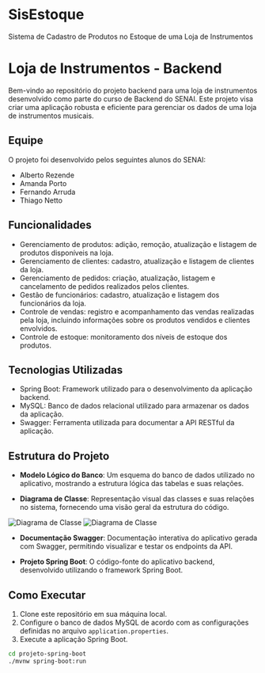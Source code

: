 # SisEstoque
Sistema de Cadastro de Produtos no Estoque de uma Loja de Instrumentos
# Loja de Instrumentos - Backend

Bem-vindo ao repositório do projeto backend para uma loja de instrumentos desenvolvido como parte do curso de Backend do SENAI. Este projeto visa criar uma aplicação robusta e eficiente para gerenciar os dados de uma loja de instrumentos musicais.

## Equipe

O projeto foi desenvolvido pelos seguintes alunos do SENAI:
- Alberto Rezende
- Amanda Porto
- Fernando Arruda
- Thiago Netto

## Funcionalidades

- Gerenciamento de produtos: adição, remoção, atualização e listagem de produtos disponíveis na loja.
- Gerenciamento de clientes: cadastro, atualização e listagem de clientes da loja.
- Gerenciamento de pedidos: criação, atualização, listagem e cancelamento de pedidos realizados pelos clientes.
- Gestão de funcionários: cadastro, atualização e listagem dos funcionários da loja.
- Controle de vendas: registro e acompanhamento das vendas realizadas pela loja, incluindo informações sobre os produtos vendidos e clientes envolvidos.
- Controle de estoque: monitoramento dos níveis de estoque dos produtos.



## Tecnologias Utilizadas

- Spring Boot: Framework utilizado para o desenvolvimento da aplicação backend.
- MySQL: Banco de dados relacional utilizado para armazenar os dados da aplicação.
- Swagger: Ferramenta utilizada para documentar a API RESTful da aplicação.

## Estrutura do Projeto

- **Modelo Lógico do Banco**: Um esquema do banco de dados utilizado no aplicativo, mostrando a estrutura lógica das tabelas e suas relações.

- **Diagrama de Classe**: Representação visual das classes e suas relações no sistema, fornecendo uma visão geral da estrutura do código.

![Diagrama de Classe](https://i.ibb.co/y8j2RTS/diagrama1.png)
![Diagrama de Classe](https://i.ibb.co/QKRmvLq/digrama2.png)

- **Documentação Swagger**: Documentação interativa do aplicativo gerada com Swagger, permitindo visualizar e testar os endpoints da API.

- **Projeto Spring Boot**: O código-fonte do aplicativo backend, desenvolvido utilizando o framework Spring Boot.



## Como Executar

1. Clone este repositório em sua máquina local.
2. Configure o banco de dados MySQL de acordo com as configurações definidas no arquivo `application.properties`.
3. Execute a aplicação Spring Boot.

```bash
cd projeto-spring-boot
./mvnw spring-boot:run
